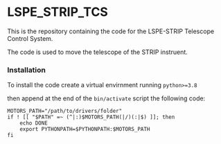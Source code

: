 # LSPE_STRIP_TCS
This is the repository containing the code for the LSPE-STRIP Telescope Control System.

The code is used to move the telescope of the STRIP instruent.

### Installation

To install the code create a virtual envirnment running `python>=3.8`

then append at the end of the `bin/activate` script the following code:
```
MOTORS_PATH="/path/to/drivers/folder"
if ! [[ "$PATH" =~ (^|:)$MOTORS_PATH(|/)(:|$) ]]; then
    echo DONE
    export PYTHONPATH=$PYTHONPATH:$MOTORS_PATH
fi
```
